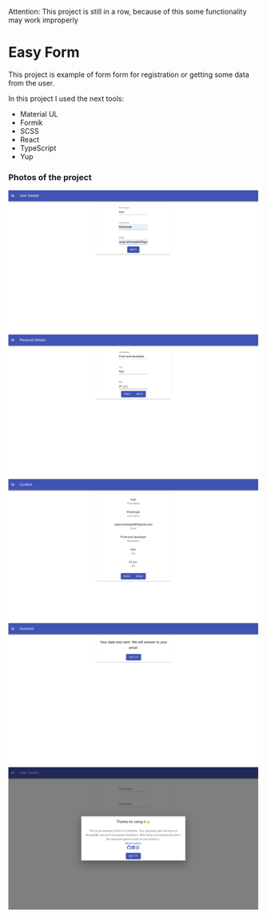 Attention: This project is still in a row, because of this some functionality may work improperly

<h1> Easy Form </h1>
<p>This project is example of form form for registration or getting some data from the user.</p>
<p>In this project I used the next tools:</p>
<ul>
  <li>Material UL</li>
  <li>Formik</li>
  <li>SCSS</li>
  <li>React</li>
  <li>TypeScript</li>
  <li>Yup</li>
</ul>

<h3>Photos of the project</h3>
<img src="public/photos_for_github/user-details.png"     alt="user details page"  width="500px">
<img src="public/photos_for_github/personal-details.png" alt="personal details page"  width="500px">
<img src="public/photos_for_github/confirm.png"          alt="confirm page"  width="500px">
<img src="public/photos_for_github/success.png"          alt="success page"  width="500px">
<img src="public/photos_for_github/modal-window.png"     alt="modal window"  width="500px">

